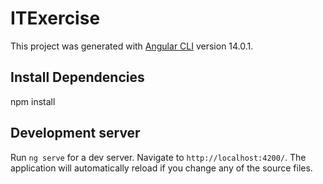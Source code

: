 # ITExercise

This project was generated with [Angular CLI](https://github.com/angular/angular-cli) version 14.0.1.

## Install Dependencies

npm install

## Development server

Run `ng serve` for a dev server. Navigate to `http://localhost:4200/`. The application will automatically reload if you change any of the source files.
